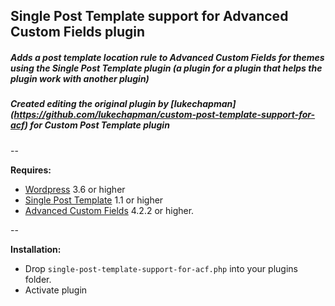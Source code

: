 ## Single Post Template support for Advanced Custom Fields plugin

##### Adds a post template location rule to Advanced Custom Fields for themes using the Single Post Template plugin (a plugin for a plugin that helps the plugin work with another plugin)

##### Created editing the original plugin by [lukechapman] (https://github.com/lukechapman/custom-post-template-support-for-acf) for Custom Post Template plugin

--

**Requires:**
- [Wordpress](http://wordpress.org) 3.6 or higher
- [Single Post Template](https://wordpress.org/plugins/single-post-template/) 1.1 or higher
- [Advanced Custom Fields](http://advancedcustomfields.com) 4.2.2 or higher.

--

**Installation:**
- Drop `single-post-template-support-for-acf.php` into your plugins folder.
- Activate plugin
